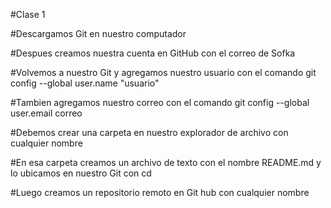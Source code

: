 #Clase 1

#Descargamos Git en nuestro computador

#Despues creamos nuestra cuenta en GitHub con el correo de Sofka

#Volvemos a nuestro Git y agregamos nuestro usuario con el comando git config --global user.name "usuario"

#Tambien agregamos nuestro correo con el comando git config --global user.email correo

#Debemos crear una carpeta en nuestro explorador de archivo con cualquier nombre

#En esa carpeta creamos un archivo de texto con el nombre README.md y lo ubicamos en nuestro Git con cd

#Luego creamos un repositorio remoto en Git hub con cualquier nombre 
